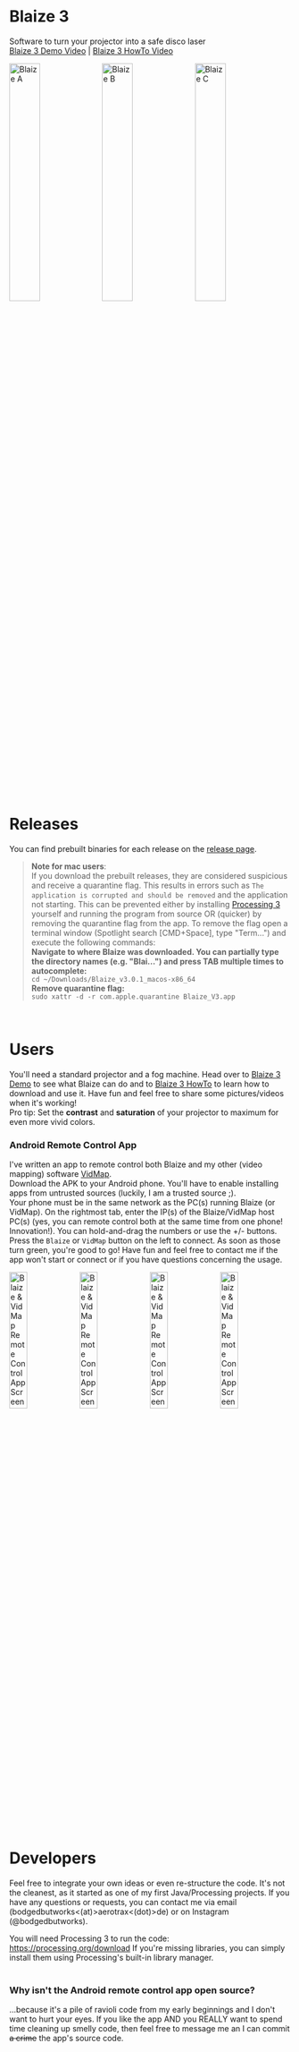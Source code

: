 # Blaize 3
Software to turn your projector into a safe disco laser \
[Blaize 3 Demo Video](https://www.youtube.com/watch?v=ziG_0-8F9Vg) | [Blaize 3 HowTo Video](https://www.youtube.com/watch?v=TjnYWlusAS8)

<img src="https://user-images.githubusercontent.com/66431086/210280032-069e732e-a1dc-47e4-9878-f0d07ae74a07.jpg" alt="Blaize A" width="33%"/><img src="https://user-images.githubusercontent.com/66431086/210280030-75ffe951-4d7d-4b78-b2eb-d3e1925f3cbf.jpg" alt="Blaize B" width="33%"/><img src="https://user-images.githubusercontent.com/66431086/210280031-72a5341b-5e95-4a7d-ae65-40a8c9a79776.jpg" alt="Blaize C" width="33%"/>
</br>
</br>

# Releases
You can find prebuilt binaries for each release on the [release page](https://github.com/bodgedbutworks/Blaize_V3/releases).
> **Note for mac users**: \
> If you download the prebuilt releases, they are considered suspicious and receive a quarantine flag. This results in errors such as `The application is corrupted and should be removed` and the application not starting.
> This can be prevented either by installing [Processing 3](https://processing.org/download/) yourself and running the program from source OR (quicker) by removing the quarantine flag from the app.
> To remove the flag open a terminal window (Spotlight search [CMD+Space], type "Term...") and execute the following commands: \
> __Navigate to where Blaize was downloaded. You can partially type the directory names (e.g. "Blai...") and press TAB multiple times to autocomplete:__ \
> ```cd ~/Downloads/Blaize_v3.0.1_macos-x86_64``` \
> __Remove quarantine flag:__ \
> ```sudo xattr -d -r com.apple.quarantine Blaize_V3.app```
</br>

# Users
You'll need a standard projector and a fog machine. Head over to [Blaize 3 Demo](https://www.youtube.com/watch?v=ziG_0-8F9Vg) to see what Blaize can do and to [Blaize 3 HowTo](https://www.youtube.com/watch?v=TjnYWlusAS8) to learn how to download and use it. Have fun and feel free to share some pictures/videos when it's working! \
Pro tip: Set the **contrast** and **saturation** of your projector to maximum for even more vivid colors.

### Android Remote Control App
I've written an app to remote control both Blaize and my other (video mapping) software [VidMap](https://github.com/bodgedbutworks/vidmap). \
Download the APK to your Android phone. You'll have to enable installing apps from untrusted sources (luckily, I am a trusted source ;). \
Your phone must be in the same network as the PC(s) running Blaize (or VidMap). On the rightmost tab, enter the IP(s) of the Blaize/VidMap host PC(s) (yes, you can remote control both at the same time from one phone! Innovation!). You can hold-and-drag the numbers or use the +/- buttons. Press the `Blaize` or `VidMap` button on the left to connect. As soon as those turn green, you're good to go! Have fun and feel free to contact me if the app won't start or connect or if you have questions concerning the usage.

<img src="https://user-images.githubusercontent.com/66431086/210279531-0c18f649-c391-40ea-b910-d6cf9cd54648.jpg" alt="Blaize & VidMap Remote Control App Screenshot 1" width="25%"/><img src="https://user-images.githubusercontent.com/66431086/210279535-d054b843-fd0c-4b2c-ad36-218e5563f1ee.jpg" alt="Blaize & VidMap Remote Control App Screenshot 2" width="25%"/><img src="https://user-images.githubusercontent.com/66431086/210279537-f17c323f-a2f2-4a2f-a9eb-9510a1464f5f.jpg" alt="Blaize & VidMap Remote Control App Screenshot 3" width="25%"/><img src="https://user-images.githubusercontent.com/66431086/210279538-2130cb8f-bba5-4987-9af4-ac942f533243.jpg" alt="Blaize & VidMap Remote Control App Screenshot 4" width="25%"/>
</br>
</br>

# Developers
Feel free to integrate your own ideas or even re-structure the code. It's not the cleanest, as it started as one of my first Java/Processing projects.
If you have any questions or requests, you can contact me via email (bodgedbutworks<(at)>aerotrax<(dot)>de) or on Instagram (@bodgedbutworks).

You will need Processing 3 to run the code: https://processing.org/download
If you're missing libraries, you can simply install them using Processing's built-in library manager.
<br>
<br>

### Why isn't the Android remote control app open source?
...because it's a pile of ravioli code from my early beginnings and I don't want to hurt your eyes.
If you like the app AND you REALLY want to spend time cleaning up smelly code, then feel free to message me an I can commit <del>a crime</del> the app's source code.
